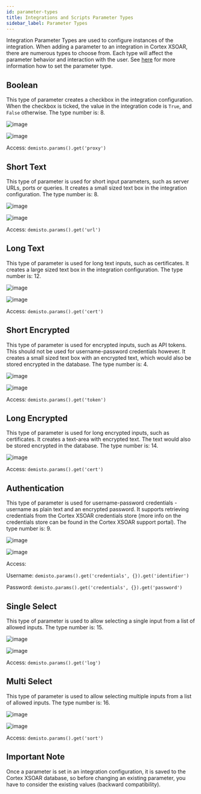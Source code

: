 ```yaml
---
id: parameter-types
title: Integrations and Scripts Parameter Types
sidebar_label: Parameter Types
---
```


Integration Parameter Types are used to configure instances of the integration. When adding a parameter to an integration in Cortex XSOAR, there are numerous types to choose from.
Each type will affect the parameter behavior and interaction with the user.
See [here](https://xsoar.pan.dev/docs/integrations/yaml-file#configuration) for more information how to set the parameter type.

## Boolean

This type of parameter creates a checkbox in the integration configuration. When the checkbox is ticked, the value in
the integration code is `True`, and `False` otherwise.
The type number is: 8.

![image](/doc_imgs/integrations/54881985-48654700-4e5e-11e9-8e1c-7a95d1b84328.png)

![image](/doc_imgs/integrations/54881975-2966b500-4e5e-11e9-87c7-b9f2eadeef5d.png)

Access: `demisto.params().get('proxy')` 

## Short Text

This type of parameter is used for short input parameters, such as server URLs, ports or queries. It creates a small
sized text box in the integration configuration.
The type number is: 8.

![image](/doc_imgs/integrations/54881995-616df800-4e5e-11e9-8f15-475422b97066.png)

![image](/doc_imgs/integrations/54882043-ac880b00-4e5e-11e9-9b59-8cb0f08594d4.png)

Access: `demisto.params().get('url')`

## Long Text

This type of parameter is used for long text inputs, such as certificates. It creates a large sized text box in the 
integration configuration.
The type number is: 12.

![image](/doc_imgs/integrations/54882097-4a7bd580-4e5f-11e9-80d7-4db8859bbab4.png)

![image](/doc_imgs/integrations/54882114-68493a80-4e5f-11e9-89a0-1d2a7106980f.png)

Access: `demisto.params().get('cert')`

## Short Encrypted

This type of parameter is used for encrypted inputs, such as API tokens. This should not be used for username-password 
credentials however. It creates a small sized text box with an encrypted text, which would also be stored encrypted in
the database. 
The type number is: 4.

![image](/doc_imgs/integrations/54882368-f7575200-4e61-11e9-86e4-c5e33948f35e.png)

![image](/doc_imgs/integrations/54882405-51581780-4e62-11e9-86a4-293c3eb59cbc.png)

Access: `demisto.params().get('token')`

## Long Encrypted

This type of parameter is used for long encrypted inputs, such as certificates.
It creates a text-area with encrypted text. The text would also be stored encrypted in
the database. 
The type number is: 14.

![image](/doc_imgs/integrations/Screenshot-long-encrypted.png)

Access: `demisto.params().get('cert')`

## Authentication

This type of parameter is used for username-password credentials - username as plain text and an encrypted password. 
It supports retrieving credentials from the Cortex XSOAR credentials store (more info on the credentials store can be found in
the Cortex XSOAR support portal).
The type number is: 9.

![image](/doc_imgs/integrations/54882618-89f8f080-4e64-11e9-8bbc-e4974c9466a5.png)

![image](/doc_imgs/integrations/54882634-ae54cd00-4e64-11e9-9194-ec7bee84ca76.png)

Access: 

Username: `demisto.params().get('credentials', {}).get('identifier')`

Password: `demisto.params().get('credentials', {}).get('password')`

## Single Select

This type of parameter is used to allow selecting a single input from a list of allowed inputs. 
The type number is: 15.

![image](/doc_imgs/integrations/54883090-3ee1dc00-4e6a-11e9-88b7-5bbce20702d9.png)

![image](/doc_imgs/integrations/54883094-591bba00-4e6a-11e9-8066-945d82bba1e4.png)

Access: `demisto.params().get('log')`

## Multi Select

This type of parameter is used to allow selecting multiple inputs from a list of allowed inputs.
The type number is: 16.

![image](/doc_imgs/integrations/54883128-d810f280-4e6a-11e9-94b6-cd6dc43987e9.png)

![image](/doc_imgs/integrations/54883139-f4ad2a80-4e6a-11e9-85c4-4eef17ab75ac.png)

Access: `demisto.params().get('sort')`

## Important Note

Once a parameter is set in an integration configuration, it is saved to the Cortex XSOAR database, so before changing an existing
parameter, you have to consider the existing values (backward compatibility).



